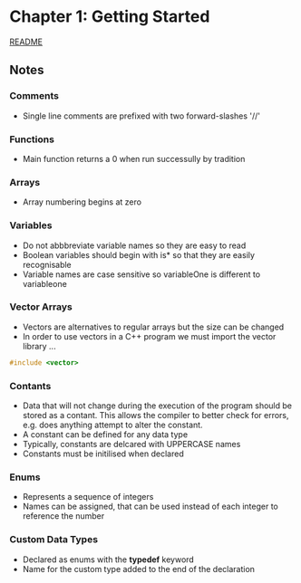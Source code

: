 # Chapter 1: Getting Started

[README](../README.md)

## Notes

### Comments
- Single line comments are prefixed with two forward-slashes '//'

### Functions
- Main function returns a 0 when run successully by tradition

### Arrays
- Array numbering begins at zero

### Variables
- Do not abbbreviate variable names so they are easy to read
- Boolean variables should begin with is* so that they are easily recognisable
- Variable names are case sensitive so variableOne is different to variableone

### Vector Arrays
- Vectors are alternatives to regular arrays but the size can be changed
- In order to use vectors in a C++ program we must import the vector library ...
``` cpp
#include <vector>
```

### Contants
- Data that will not change during the execution of the program should be stored as a contant. This allows the compiler to better check for errors, e.g. does anything attempt to alter the constant.
- A constant can be defined for any data type
- Typically, constants are delcared with UPPERCASE names
- Constants must be initilised when declared

### Enums
- Represents a sequence of integers
- Names can be assigned, that can be used instead of each integer to reference the number

### Custom Data Types
- Declared as enums with the **typedef** keyword
- Name for the custom type added to the end of the declaration